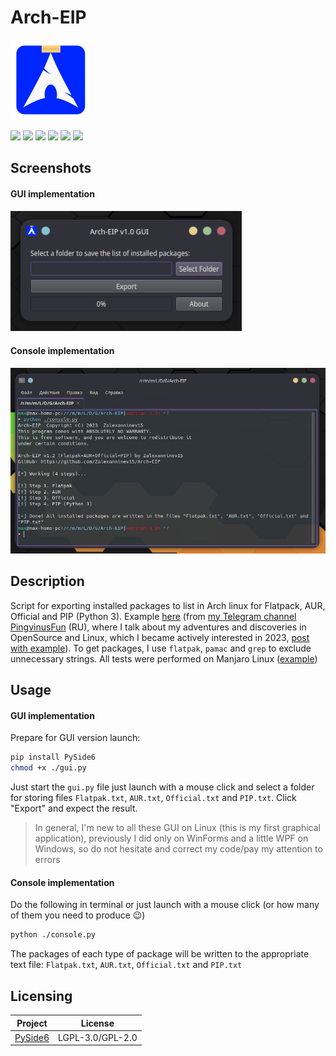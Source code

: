 # Arch-EIP

<img src="./icon.png" width="128">

 [![](https://img.shields.io/badge/platforms-Arch_Linux-1793D1.svg?logo=archlinux)](https://github.com/Zalexanninev15/Arch-EIP) 
 [![](https://img.shields.io/badge/written_on-Python-3776AB.svg?logo=python)](https://github.com/Zalexanninev15/Arch-EIP) 
 [![](https://img.shields.io/badge/release-v1.2-blue.svg)](https://github.com/Zalexanninev15/Arch-EIP) 
 [![](https://img.shields.io/github/last-commit/Zalexanninev15/Arch-EIP.svg)](https://github.com/Zalexanninev15/Arch-EIP/commits/master) 
 [![](https://img.shields.io/badge/license-GPLv3-ligthgreen.svg)](LICENSE) 
 [![](https://img.shields.io/badge/donate-Buy_Me_a_Coffee-F94400.svg)](https://zalexanninev15.jimdofree.com/buy-me-a-coffee) 

## Screenshots

#### GUI implementation

<img src="./assets/gui.png" width="370">

#### Console implementation

![](./assets/console.png)

## Description 

Script for exporting installed packages to list in Arch linux for Flatpack, AUR, Official and PIP (Python 3). Example [here](https://cloud.disroot.org/s/4K63rWKJZ9YDxcP) (from [my Telegram channel PingvinusFun](https://ttttt.me/pingvinusfun) (RU), where I talk about my adventures and discoveries in OpenSource and Linux, which I became actively interested in 2023, [post with example](https://ttttt.me/pingvinusfun/34)). To get packages, I use `flatpak`, `pamac` and `grep` to exclude unnecessary strings. All tests were performed on Manjaro Linux ([example](https://ttttt.me/Zalexanninev15_News/825))

## Usage

#### GUI implementation

Prepare for GUI version launch:

 ```bash 
pip install PySide6
chmod +x ./gui.py
 ```

Just start the `gui.py` file just launch with a mouse click and select a folder for storing files `Flatpak.txt`, `AUR.txt`, `Official.txt` and `PIP.txt`. Click "Export" and expect the result.

> In general, I'm new to all these GUI on Linux (this is my first graphical application), previously I did only on WinForms and a little WPF on Windows, so do not hesitate and correct my code/pay my attention to errors

#### Console implementation

Do the following in terminal or just launch with a mouse click (or how many of them you need to produce 😉)

 ```bash 
 python ./console.py
 ```

The packages of each type of package will be written to the appropriate text file: `Flatpak.txt`, `AUR.txt`, `Official.txt` and `PIP.txt`

## Licensing

Project|License
-------|--------
[PySide6](https://pypi.org/project/PySide6/)|LGPL-3.0/GPL-2.0